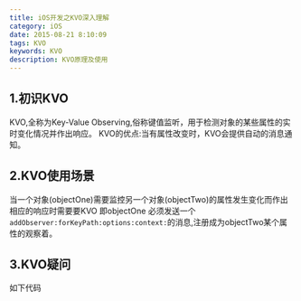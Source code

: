 ```yaml
---
title: iOS开发之KVO深入理解
category: iOS
date: 2015-08-21 8:10:09
tags: KVO
keywords: KVO
description: KVO原理及使用
---
```

 
## 1.初识KVO
KVO,全称为Key-Value Observing,俗称键值监听，用于检测对象的某些属性的实时变化情况并作出响应。
KVO的优点:当有属性改变时，KVO会提供自动的消息通知。
## <!--more-->
## 2.KVO使用场景
当一个对象(objectOne)需要监控另一个对象(objectTwo)的属性发生变化而作出相应的响应时需要要KVO
即objectOne 必须发送一个 `addObserver:forKeyPath:options:context:`的消息,注册成为objectTwo某个属性的观察着。
## 3.KVO疑问
如下代码
```objc
```


